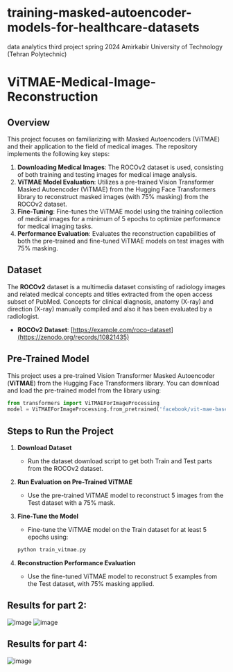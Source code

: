 # training-masked-autoencoder-models-for-healthcare-datasets
data analytics third project spring 2024 Amirkabir University of Technology (Tehran Polytechnic)
# ViTMAE-Medical-Image-Reconstruction

## Overview
This project focuses on familiarizing with Masked Autoencoders (ViTMAE) and their application to the field of medical images. The repository implements the following key steps:

1. **Downloading Medical Images**: The ROCOv2 dataset is used, consisting of both training and testing images for medical image analysis. 
2. **ViTMAE Model Evaluation**: Utilizes a pre-trained Vision Transformer Masked Autoencoder (ViTMAE) from the Hugging Face Transformers library to reconstruct masked images (with 75% masking) from the ROCOv2 dataset.
3. **Fine-Tuning**: Fine-tunes the ViTMAE model using the training collection of medical images for a minimum of 5 epochs to optimize performance for medical imaging tasks.
4. **Performance Evaluation**: Evaluates the reconstruction capabilities of both the pre-trained and fine-tuned ViTMAE models on test images with 75% masking.

## Dataset
The **ROCOv2** dataset is a multimedia dataset consisting of radiology images and related medical concepts and titles extracted from the open access subset of PubMed.
Concepts for clinical diagnosis, anatomy (X-ray) and direction (X-ray) manually compiled and also it has been evaluated by a radiologist. 
- **ROCOv2 Dataset**: [https://example.com/roco-dataset](https://zenodo.org/records/10821435)

## Pre-Trained Model
This project uses a pre-trained Vision Transformer Masked Autoencoder (**ViTMAE**) from the Hugging Face Transformers library. You can download and load the pre-trained model from the library using:

```python
from transformers import ViTMAEForImageProcessing
model = ViTMAEForImageProcessing.from_pretrained('facebook/vit-mae-base')
```

## Steps to Run the Project

1. **Download Dataset**
   - Run the dataset download script to get both Train and Test parts from the ROCOv2 dataset.

2. **Run Evaluation on Pre-Trained ViTMAE**
   - Use the pre-trained ViTMAE model to reconstruct 5 images from the Test dataset with a 75% mask.

3. **Fine-Tune the Model**
   - Fine-tune the ViTMAE model on the Train dataset for at least 5 epochs using:
   ```bash
   python train_vitmae.py
   ```

4. **Reconstruction Performance Evaluation**
   - Use the fine-tuned ViTMAE model to reconstruct 5 examples from the Test dataset, with 75% masking applied.

## Results for part 2:
![image](https://github.com/user-attachments/assets/c1fa066a-9200-4f41-a4a7-1a388d03d386)
![image](https://github.com/user-attachments/assets/f5dd4d7b-23d8-49db-a974-c5276ad21cb3)

## Results for part 4:
![image](https://github.com/user-attachments/assets/f59c573d-89f6-43b1-b418-85a32b3f44b4)

